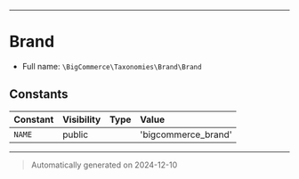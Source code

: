***

# Brand





* Full name: `\BigCommerce\Taxonomies\Brand\Brand`


## Constants

| Constant | Visibility | Type | Value |
|:---------|:-----------|:-----|:------|
|`NAME`|public| |&#039;bigcommerce_brand&#039;|




***
> Automatically generated on 2024-12-10
